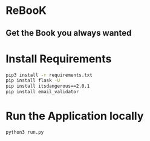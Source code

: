 # ReBooK
## Get the Book you always wanted


# Install Requirements
```bash
pip3 install -r requirements.txt
pip install flask -U
pip install itsdangerous==2.0.1
pip install email_validator
```

# Run the Application locally
```
python3 run.py
```
